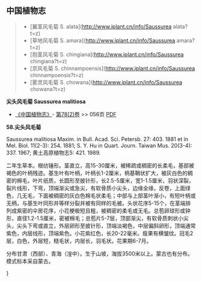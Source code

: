 

## 中国植物志

> * [翼茎风毛菊  S.  alata](http://www.iplant.cn/info/Saussurea alata?t=z)
> * [草地风毛菊  S.  amara](http://www.iplant.cn/info/Saussurea amara?t=z)
> * [抱茎风毛菊  S.  chingiana](http://www.iplant.cn/info/Saussurea chingiana?t=z)
> * [京风毛菊  S.  chinnampoensis](http://www.iplant.cn/info/Saussurea chinnampoensis?t=z)
> * [雾灵风毛菊  S.  chowana](http://www.iplant.cn/info/Saussurea chowana?t=z)

**尖头风毛菊 Saussurea malitiosa**

* [《中国植物志》](http://www.iplant.cn/frps)- [第78(2)卷](http://www.iplant.cn/frps/vol/78(2)) >> 056页 [PDF](http://www.iplant.cn/frps/pdf/78(2)/056.PDF)

**58.尖头风毛菊**

Saussurea malitiosa Maxim. in Bull. Acad. Sci. Petersb. 27: 403. 1881 et in Mel. Biol. 11(2-3): 254. 1881; S. Y. Hu in Quart. Journ. Taiwan Mus. 20(3-4): 337. 1967; 黄土高原植物志5: 421. 1989.

二年生草本。根纺锤形。茎直立，高15-30厘米，被稀疏或稠密的长柔毛，基部被褐色的叶柄残迹。基生叶有叶柄，叶柄长1-2厘米，柄基鞘状扩大，被灰白色的稠密的棉毛，叶片纸质，长圆形至披针形，长2.5-5厘米，宽1-1.5厘米，羽状深裂，裂片线形，下弯，顶端渐尖或急尖，有软骨质小尖头，边缘全缘，反卷，上面绿色，几无毛，下面被稠密的灰白色棉毛状柔毛；中部与上部茎叶渐小，有短叶柄或无柄，与基生叶同形并等样分裂并被有同样的毛被。头状花序5-15个，在茎端排列成紫密的伞房花序，小花梗极短且粗，被稠密的柔毛或无毛。总苞卵球形或钟形，直径1.2-1.5厘米，密被棉毛；总苞片5-7层，顶部渐尖，有软骨质刺状小尖头，尖头下弯或直立，外层卵形至披针形，顶端淡褐色，中层偏斜卵形，顶端通常紫色，内层线形，顶端紫色。小花紫红色，长20-22毫米。瘦果有横皱纹。冠毛2层，白色，外层短，糙毛状，内层长，羽毛状。花果期6-7月。

分布甘肃（西部）、青海（湟中）。生于山坡，海拔3500米以上。蒙古也有分布。模式标本采自蒙古。

}